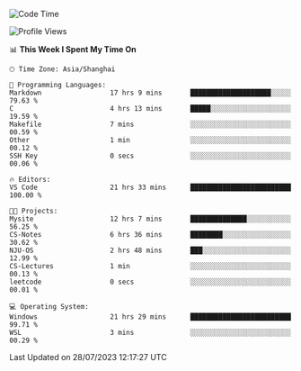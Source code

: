 <!--START_SECTION:waka-->
![Code Time](http://img.shields.io/badge/Code%20Time-1%2C081%20hrs%2054%20mins-blue)

![Profile Views](http://img.shields.io/badge/Profile%20Views-1-blue)

📊 **This Week I Spent My Time On** 

```text
🕑︎ Time Zone: Asia/Shanghai

💬 Programming Languages: 
Markdown                 17 hrs 9 mins       ████████████████████░░░░░   79.63 % 
C                        4 hrs 13 mins       █████░░░░░░░░░░░░░░░░░░░░   19.59 % 
Makefile                 7 mins              ░░░░░░░░░░░░░░░░░░░░░░░░░   00.59 % 
Other                    1 min               ░░░░░░░░░░░░░░░░░░░░░░░░░   00.12 % 
SSH Key                  0 secs              ░░░░░░░░░░░░░░░░░░░░░░░░░   00.06 % 

🔥 Editors: 
VS Code                  21 hrs 33 mins      █████████████████████████   100.00 % 

🐱‍💻 Projects: 
Mysite                   12 hrs 7 mins       ██████████████░░░░░░░░░░░   56.25 % 
CS-Notes                 6 hrs 36 mins       ████████░░░░░░░░░░░░░░░░░   30.62 % 
NJU-OS                   2 hrs 48 mins       ███░░░░░░░░░░░░░░░░░░░░░░   12.99 % 
CS-Lectures              1 min               ░░░░░░░░░░░░░░░░░░░░░░░░░   00.13 % 
leetcode                 0 secs              ░░░░░░░░░░░░░░░░░░░░░░░░░   00.01 % 

💻 Operating System: 
Windows                  21 hrs 29 mins      █████████████████████████   99.71 % 
WSL                      3 mins              ░░░░░░░░░░░░░░░░░░░░░░░░░   00.29 % 
```


 Last Updated on 28/07/2023 12:17:27 UTC
<!--END_SECTION:waka-->